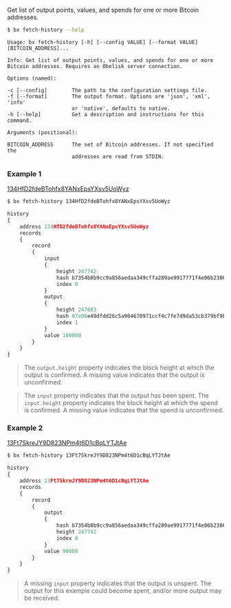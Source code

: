 Get list of output points, values, and spends for one or more Bitcoin addresses.
```sh
$ bx fetch-history --help
```
```
Usage: bx fetch-history [-h] [--config VALUE] [--format VALUE]           
[BITCOIN_ADDRESS]...                                                     

Info: Get list of output points, values, and spends for one or more      
Bitcoin addresses. Requires an Obelisk server connection.                

Options (named):

-c [--config]        The path to the configuration settings file.        
-f [--format]        The output format. Options are 'json', 'xml', 'info'
                     or 'native', defaults to native.                    
-h [--help]          Get a description and instructions for this command.

Arguments (positional):

BITCOIN_ADDRESS      The set of Bitcoin addresses. If not specified the  
                     addresses are read from STDIN.
```
### Example 1
[134HfD2fdeBTohfx8YANxEpsYXsv5UoWyz](https://blockchain.info/address/134HfD2fdeBTohfx8YANxEpsYXsv5UoWyz)
```sh
$ bx fetch-history 134HfD2fdeBTohfx8YANxEpsYXsv5UoWyz
```
```js
history
{
    address 134HfD2fdeBTohfx8YANxEpsYXsv5UoWyz
    records
    {
        record
        {
            input
            {
                height 247742
                hash b7354b8b9cc9a856aedaa349cffa289ae9917771f4e06b2386636b3c073df1b5
                index 0
            }
            output
            {
                height 247683
                hash 97e06e49dfdd26c5a904670971ccf4c7fe7d9da53cb379bf9b442fc9427080b3
                index 1
            }
            value 100000
        }
    }
}
```

> The `output.height` property indicates the block height at which the output is confirmed. A missing value indicates that the output is unconfirmed.

> The `input` property indicates that the output has been spent. The `input.height` property indicates the block height at which the spend is confirmed. A missing value indicates that the spend is unconfirmed.

### Example 2
[13Ft7SkreJY9D823NPm4t6D1cBqLYTJtAe](https://blockchain.info/address/13Ft7SkreJY9D823NPm4t6D1cBqLYTJtAe)
```sh
$ bx fetch-history 13Ft7SkreJY9D823NPm4t6D1cBqLYTJtAe
```
```js
history
{
    address 13Ft7SkreJY9D823NPm4t6D1cBqLYTJtAe
    records
    {
        record
        {
            output
            {
                hash b7354b8b9cc9a856aedaa349cffa289ae9917771f4e06b2386636b3c073df1b5
                height 247742
                index 0
            }
            value 90000
        }
    }
}
```

> A missing `input` property indicates that the output is unspent. The output for this example could become spent, and/or more output may be received.